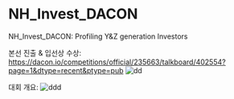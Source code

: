# NH_Invest_DACON
NH_Invest_DACON: Profiling Y&amp;Z generation Investors

본선 진출 & 입선상 수상: https://dacon.io/competitions/official/235663/talkboard/402554?page=1&dtype=recent&ptype=pub
![dd](https://user-images.githubusercontent.com/42706347/107849060-f0fa6680-6e3b-11eb-9848-e0db8fb5d07d.png)

대회 개요:
![ddd](https://user-images.githubusercontent.com/42706347/107848964-4bdf8e00-6e3b-11eb-883e-f00c5cf78e43.png)
